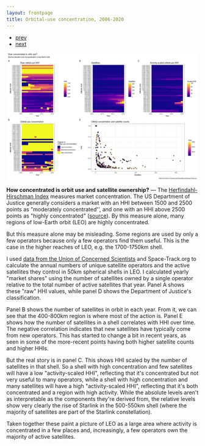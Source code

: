 ```yaml
---
layout: frontpage
title: Orbital-use concentration, 2006-2020
---
```


<div class="navbar">
  <div class="navbar-inner">
      <ul class="nav">
          <li><a href="yearly_sat_hhi_leo.html">prev</a></li>
          <li><a href="leo_gabbard_all">next</a></li>
      </ul>
  </div>
</div>

![Orbital-use concentration, 2006-2020](../../assets/bigpublpics/HHI_panel_2a.png)

**How concentrated is orbit use and satellite ownership?** &mdash; The [Herfindahl-Hirschman Index](https://en.wikipedia.org/wiki/Herfindahl_index) measures market concentration. The US Department of Justice generally considers a market with an HHI between 1500 and 2500 points as "moderately concentrated'', and one with an HHI above 2500 points as "highly concentrated" ([source](https://www.justice.gov/atr/herfindahl-hirschman-index)). By this measure alone, many regions of low-Earth orbit (LEO) are highly concentrated.

But this measure alone may be misleading. Some regions are used by only a few operators because only a few operators find them useful. This is the case in the higher reaches of LEO, e.g. the 1700-1750km shell.

I used [data from the Union of Concerned Scientists](https://www.ucsusa.org/nuclear-weapons/space-weapons/satellite-database) and Space-Track.org to calculate the annual numbers of unique satellite operators and the active satellites they control in 50km spherical shells in LEO. I calculated yearly "market shares" using the number of satellites owned by a single operator relative to the total number of active satellites that year. Panel A shows these "raw" HHI values, while panel D shows the Department of Justice's classification. 

Panel B shows the number of satellites in orbit in each year. From it, we can see that the 400-800km region is where most of the action is. Panel E shows how the number of satellites in a shell correlates with HHI over time. The negative correlation indicates that new satellites have typically come from new operators. This has started to change a bit in recent years, as seen in some of the more-recent points having both higher satellite counts and higher HHIs.

But the real story is in panel C. This shows HHI scaled by the number of satellites in that shell. So a shell with high concentration and few satellites will have a low "activity-scaled HHI", reflecting that it's concentrated but not very useful to many operators, while a shell with high concentration and many satellites will have a high "activity-scaled HHI", reflecting that it's both concentrated and a region with high activity. While the absolute levels aren't as interpretable as the components they're derived from, the relative levels show very clearly the rise of Starlink in the 500-550km shell (where the majority of satellites are part of the Starlink constellation).

Taken together these paint a picture of LEO as a large area where activity is concentrated in a few places and, increasingly, a few operators own the majority of active satellites.
